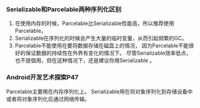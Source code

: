 ### Serializable和Parcelable两种序列化区别

1. 在使用内存的时候，Parcelable比Serializable性能高，所以推荐使用Parcelable。
2. Serializable在序列化的时候会产生大量的临时变量，从而引起频繁的GC。
3. Parcelable不能使用在要将数据存储在磁盘上的情况，
   因为Parcelable不能很好的保证数据的持续性在外界有变化的情况下。
   尽管Serializable效率低点， 也不提倡用，但在这种情况下，还是建议你用Serializable 。
### Android开发艺术探索P47
   Parcelable主要用在内存序列化上。
   Serializable用在将对象序列化到存储设备中或者将对象序列化后通过网络传输。
